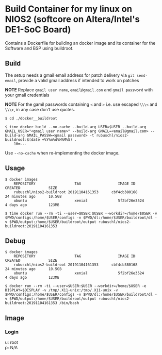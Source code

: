 # Build Container for my linux on NIOS2 (softcore on Altera/Intel's DE1-SoC Board)

Contains a Dockerfile for building an docker image and its container for the Software and BSP using buildroot.


## Build

The setup needs a gmail email address for patch delivery via ``git send-email``, provide a valid gmail address if intended to work on patches  

**NOTE** Replace ``gmail user name``, ``email@gmail.com`` and ``gmail password`` with your gmail credentials  

**NOTE** For the gamil passwords containing ``<`` and ``>`` i.e. use escaped ``\\\<`` and ``\\\>``, in any case don't use quotes.  

```
$ cd ./docker__buildroot

$ time docker build --no-cache --build-arg USER=$USER --build-arg GMAIL_USER="<gmail user name>" --build-arg GMAIL=<email@gmail.com> --build-arg GMAIL_PASSW=<gmail password> -t rubuschl/nios2-buildroot:$(date +%Y%m%d%H%M%S) .
    10m...
```

Use ```--no-cache``` when re-implementing the docker image.


## Usage

```
$ docker images
    REPOSITORY                  TAG                 IMAGE ID            CREATED             SIZE
    rubuschl/nios2-buildroot 20191104161353      cbf4cb380168        24 minutes ago      10.5GB
    ubuntu                      xenial              5f2bf26e3524        4 days ago          123MB

$ time docker run --rm -ti --user=$USER:$USER --workdir=/home/$USER -v $PWD/configs:/home/$USER/configs -v $PWD/dl:/home/$USER/buildroot/dl -v $PWD/output:/home/$USER/buildroot/output rubuschl/nios2-buildroot:20191104161353
```

## Debug

```
$ docker images
    REPOSITORY                  TAG                 IMAGE ID            CREATED             SIZE
    rubuschl/nios2-buildroot 20191104161353      cbf4cb380168        24 minutes ago      10.5GB
    ubuntu                      xenial              5f2bf26e3524        4 days ago          123MB

$ docker run --rm -ti --user=$USER:$USER --workdir=/home/$USER -e DISPLAY=$DISPLAY -v /tmp/.X11-unix:/tmp/.X11-unix -v $PWD/configs:/home/$USER/configs -v $PWD/dl:/home/$USER/buildroot/dl -v $PWD/output:/home/$USER/buildroot/output rubuschl/nios2-buildroot:20191104161353 /bin/bash
```


## Image

### Login

u: root  
p: N/A  


